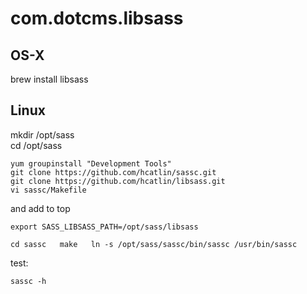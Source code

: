 # com.dotcms.libsass



## OS-X 
brew install libsass


## Linux
mkdir /opt/sass  
cd /opt/sass  

```
yum groupinstall "Development Tools"  
git clone https://github.com/hcatlin/sassc.git  
git clone https://github.com/hcatlin/libsass.git
vi sassc/Makefile  
```
 and add to top
```
export SASS_LIBSASS_PATH=/opt/sass/libsass  
```
``
cd sassc  
make  
ln -s /opt/sass/sassc/bin/sassc /usr/bin/sassc 
``

test:

`sassc -h  `
